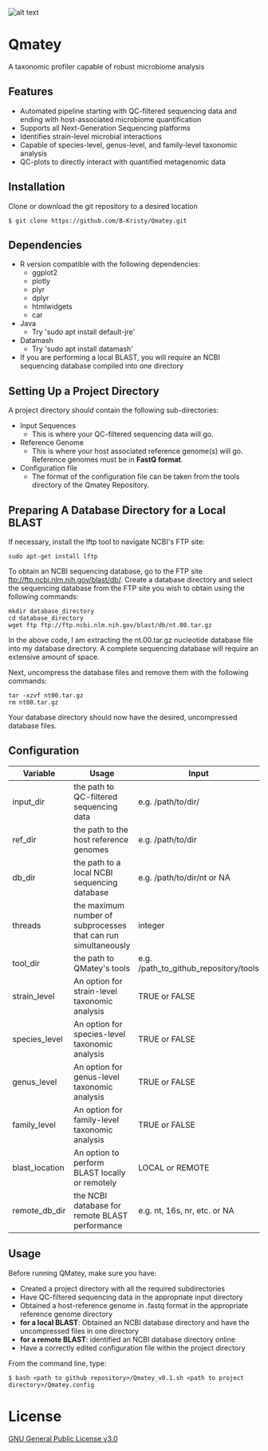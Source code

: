 ![alt text](https://imgur.com/a/Wl8eyDz "Logo Title Text 1")

# Qmatey
A taxonomic profiler capable of robust microbiome analysis 
## Features
* Automated pipeline starting with QC-filtered sequencing data and ending with host-associated microbiome quantification
* Supports all Next-Generation Sequencing platforms
* Identifies strain-level microbial interactions 
* Capable of species-level, genus-level, and family-level taxonomic analysis 
* QC-plots to directly interact with quantified metagenomic data
## Installation 
Clone or download the git repository to a desired location 

```
$ git clone https://github.com/B-Kristy/Qmatey.git
```

## Dependencies
* R version compatible with the following dependencies: 
   * ggplot2 
   * plotly
   * plyr
   * dplyr
   * htmlwidgets 
   * car 
* Java 
  * Try 'sudo apt install default-jre'
* Datamash
  * Try 'sudo apt install datamash' 
* If you are performing a local BLAST, you will require an NCBI sequencing database compiled into one directory

## Setting Up a Project Directory 
A project directory should contain the following sub-directories:
* Input Sequences
  * This is where your QC-filtered sequencing data will go.
* Reference Genome
  * This is where your host associated reference genome(s) will go. Reference genomes must be in **FastQ format**.
* Configuration file
  * The format of the configuration file can be taken from the tools directory of the Qmatey Repository. 
## Preparing A Database Directory for a Local BLAST
If necessary, install the lftp tool to navigate NCBI's FTP site:
```
sudo apt-get install lftp
```
To obtain an NCBI sequencing database, go to the FTP site ftp://ftp.ncbi.nlm.nih.gov/blast/db/.
Create a database directory and select the sequencing database from the FTP site you wish to obtain using the following commands: 
```
mkdir database_directory
cd database_directory
wget ftp ftp://ftp.ncbi.nlm.nih.gov/blast/db/nt.00.tar.gz
```
In the above code, I am extracting the nt.00.tar.gz nucleotide database file into my database directory. A complete sequencing database will require an extensive amount of space. 

Next, uncompress the database files and remove them with the following commands:
```
tar -xzvf nt00.tar.gz
rm nt00.tar.gz
```

Your database directory should now have the desired, uncompressed database files.

## Configuration

Variable | Usage | Input
-------------- | ------------------------------------------------------------------- | -----
input_dir      | the path to QC-filtered sequencing data                             | e.g. /path/to/dir/
ref_dir        | the path to the host reference genomes                              | e.g. /path/to/dir
db_dir         | the path to a local NCBI sequencing database                            | e.g. /path/to/dir/nt or NA
threads        | the maximum number of subprocesses that can run simultaneously      | integer 
tool_dir       | the path to QMatey's tools                                          | e.g. /path_to_github_repository/tools
strain_level   | An option for strain-level taxonomic analysis                       | TRUE or FALSE
species_level  | An option for species-level taxonomic analysis                      | TRUE or FALSE
genus_level    | An option for genus-level taxonomic analysis                        | TRUE or FALSE
family_level   | An option for family-level taxonomic analysis                       | TRUE or FALSE
blast_location | An option to perform BLAST locally or remotely                      | LOCAL or REMOTE
remote_db_dir  | the NCBI database for remote BLAST performance                    | e.g. nt, 16s, nr, etc. or NA

## Usage 
Before running QMatey, make sure you have:
* Created a project directory with all the required subdirectories
* Have QC-filtered sequencing data in the appropriate input directory
* Obtained a host-reference genome in .fastq format in the appropriate reference genome directory
* **for a local BLAST**: Obtained an NCBI database directory and have the uncompressed files in one directory
* **for a remote BLAST**: identified an NCBI database directory online 
* Have a correctly edited configuration file within the project directory 

From the command line, type: 
```
$ bash <path to github repository>/Qmatey_v0.1.sh <path to project directory>/Qmatey.config
```
# License 
<a href="https://github.com/tararickman/metagenome/blob/add-license-1/LICENSE"> GNU General Public License v3.0
